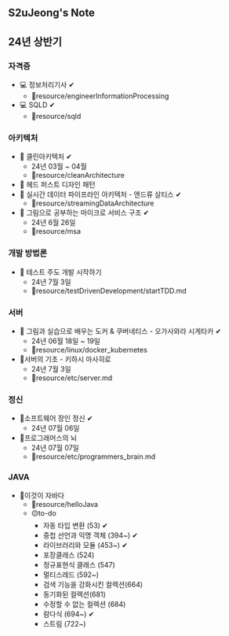 S2uJeong's Note
---
## 24년 상반기
### 자격증
- 💻 정보처리기사 ✔
  - 📁resource/engineerInformationProcessing
- 💻 SQLD ✔
  - 📁resource/sqld
### 아키텍처 
- 📒 클린아키텍처 ✔
  - 24년 03월 ~ 04월 
  - 📁resource/cleanArchitecture 
- 📒 헤드 퍼스트 디자인 패턴
- 📒 실시간 데이터 파이프라인 아키텍처 - 앤드류 살티스 ✔
  - 📁resource/streamingDataArchitecture
- 📒 그림으로 공부하는 마이크로 서비스 구조 ✔
  - 24년 6월 26일  
  - 📁resource/msa
### 개발 방법론
- 📒 테스트 주도 개발 시작하기 
  - 24년 7월 3일 
  - 📁resource/testDrivenDevelopment/startTDD.md
### 서버
- 📒 그림과 실습으로 배우는 도커 & 쿠버네티스 - 오가사와라 시게타카 ✔
  - 24년 06월 18일 ~ 19일 
  - 📁resource/linux/docker_kubernetes
- 📒서버의 기초 - 키하시 마사히로
  - 24년 7월 3일
  - 📁resource/etc/server.md
### 정신
- 📒소프트웨어 장인 정신 ✔
  - 24년 07월 06일 
- 📒프로그래머스의 뇌
  - 24년 07월 07일 
  - 📁resource/etc/programmers_brain.md
### JAVA
- 📒이것이 자바다
  - 📁resource/helloJava
  - 🟡to-do
    - 자동 타입 변환 (53) ✔
    - 중첩 선언과 익명 객체 (394~) ✔
    - 라이브러리와 모듈 (453~) ✔
    - 포장클래스 (524)
    - 정규표현식 클래스 (547)
    - 멀티스레드 (592~)
    - 검색 기능을 강화시킨 컬렉션(664)
    - 동기화된 컬렉션(681)
    - 수정할 수 없는 컬렉션 (684)
    - 람다식 (694~) ✔
    - 스트림 (722~)